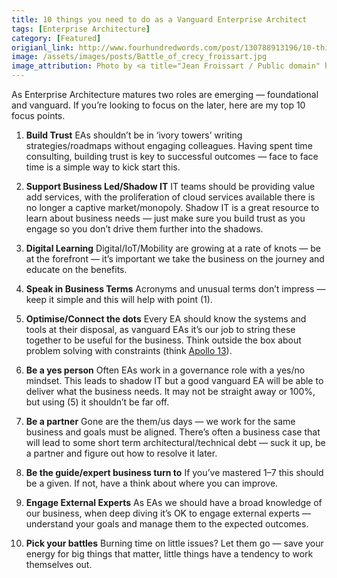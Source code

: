 ```yaml
---
title: 10 things you need to do as a Vanguard Enterprise Architect
tags: [Enterprise Architecture]
category: [Featured]
origianl_link: http://www.fourhundredwords.com/post/130788913196/10-things-you-need-to-do-as-a-vanguard-enterprise
image: /assets/images/posts/Battle_of_crecy_froissart.jpg
image_attribution: Photo by <a title="Jean Froissart / Public domain" href="https://commons.wikimedia.org/wiki/File:Battle_of_crecy_froissart.jpg">Jean Froissart</a>
---
```

As Enterprise Architecture matures two roles are emerging — foundational and vanguard. If you’re looking to focus on the later, here are my top 10 focus points.
<!-- readmore -->
 1. **Build Trust** EAs shouldn’t be in ‘ivory towers’ writing strategies/roadmaps without engaging colleagues. Having spent time consulting, building trust is key to successful outcomes — face to face time is a simple way to kick start this.

 2. **Support Business Led/Shadow IT** IT teams should be providing value add services, with the proliferation of cloud services available there is no longer a captive market/monopoly. Shadow IT is a great resource to learn about business needs — just make sure you build trust as you engage so you don’t drive them further into the shadows.

 3. **Digital Learning** Digital/IoT/Mobility are growing at a rate of knots — be at the forefront — it’s important we take the business on the journey and educate on the benefits.

 4. **Speak in Business Terms** Acronyms and unusual terms don’t impress — keep it simple and this will help with point (1).

 5. **Optimise/Connect the dots** Every EA should know the systems and tools at their disposal, as vanguard EAs it’s our job to string these together to be useful for the business. Think outside the box about problem solving with constraints (think [Apollo 13](https://youtu.be/C2YZnTL596Q)).

 6. **Be a yes person** Often EAs work in a governance role with a yes/no mindset. This leads to shadow IT but a good vanguard EA will be able to deliver what the business needs. It may not be straight away or 100%, but using (5) it shouldn’t be far off.

 7. **Be a partner** Gone are the them/us days — we work for the same business and goals must be aligned. There’s often a business case that will lead to some short term architectural/technical debt — suck it up, be a partner and figure out how to resolve it later.

 8. **Be the guide/expert business turn to** If you’ve mastered 1–7 this should be a given. If not, have a think about where you can improve.

 9. **Engage External Experts** As EAs we should have a broad knowledge of our business, when deep diving it’s OK to engage external experts — understand your goals and manage them to the expected outcomes.

 10. **Pick your battles** Burning time on little issues? Let them go — save your energy for big things that matter, little things have a tendency to work themselves out.
